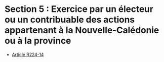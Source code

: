# Section 5 : Exercice par un électeur ou un contribuable des actions appartenant à la Nouvelle-Calédonie ou à la province

- [Article R224-14](article-r224-14.md)
